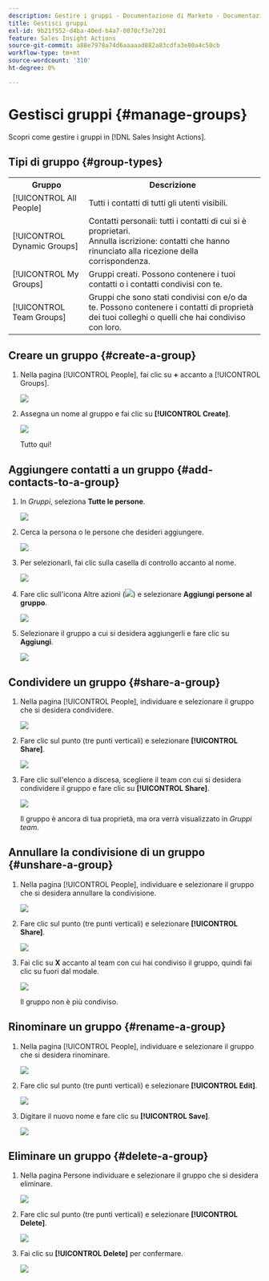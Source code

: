 ```yaml
---
description: Gestire i gruppi - Documentazione di Marketo - Documentazione del prodotto
title: Gestisci gruppi
exl-id: 9b21f552-d4ba-40ed-b4a7-0070cf3e7201
feature: Sales Insight Actions
source-git-commit: a88e7978a74d6aaaaad882a83cdfa3e80a4c50cb
workflow-type: tm+mt
source-wordcount: '310'
ht-degree: 0%

---
```


# Gestisci gruppi {#manage-groups}

Scopri come gestire i gruppi in [!DNL Sales Insight Actions].

## Tipi di gruppo {#group-types}

<table>
 <colgroup>
  <col>
  <col>
 </colgroup>
 <tbody>
  <tr>
   <th>Gruppo</th>
   <th>Descrizione</th>
  </tr>
  <tr>
   <td>[!UICONTROL All People]</td>
   <td>Tutti i contatti di tutti gli utenti visibili.</td>
  </tr>
  <tr>
   <td>[!UICONTROL Dynamic Groups]</td>
   <td>Contatti personali: tutti i contatti di cui si è proprietari.<br>Annulla iscrizione: contatti che hanno rinunciato alla ricezione della corrispondenza.</td>
  </tr>
  <tr>
   <td>[!UICONTROL My Groups]</td>
   <td>Gruppi creati. Possono contenere i tuoi contatti o i contatti condivisi con te.</td>
  </tr>
  <tr>
   <td>[!UICONTROL Team Groups]</td>
   <td>Gruppi che sono stati condivisi con e/o da te. Possono contenere i contatti di proprietà dei tuoi colleghi o quelli che hai condiviso con loro.</td>
  </tr>
 </tbody>
</table>

## Creare un gruppo {#create-a-group}

1. Nella pagina [!UICONTROL People], fai clic su **+** accanto a [!UICONTROL Groups].

   ![](assets/manage-groups-1.png)

1. Assegna un nome al gruppo e fai clic su **[!UICONTROL Create]**.

   ![](assets/manage-groups-2.png)

   Tutto qui!

## Aggiungere contatti a un gruppo {#add-contacts-to-a-group}

1. In _Gruppi_, seleziona **Tutte le persone**.

   ![](assets/manage-groups-3.png)

1. Cerca la persona o le persone che desideri aggiungere.

   ![](assets/manage-groups-4.png)

1. Per selezionarli, fai clic sulla casella di controllo accanto al nome.

   ![](assets/manage-groups-5.png)

1. Fare clic sull&#39;icona Altre azioni (![](assets/icon-more-actions.png)) e selezionare **Aggiungi persone al gruppo**.

   ![](assets/manage-groups-6.png)

1. Selezionare il gruppo a cui si desidera aggiungerli e fare clic su **Aggiungi**.

   ![](assets/manage-groups-7.png)

## Condividere un gruppo {#share-a-group}

1. Nella pagina [!UICONTROL People], individuare e selezionare il gruppo che si desidera condividere.

   ![](assets/manage-groups-8.png)

1. Fare clic sul punto (tre punti verticali) e selezionare **[!UICONTROL Share]**.

   ![](assets/manage-groups-9.png)

1. Fare clic sull&#39;elenco a discesa, scegliere il team con cui si desidera condividere il gruppo e fare clic su **[!UICONTROL Share]**.

   ![](assets/manage-groups-10.png)

   Il gruppo è ancora di tua proprietà, ma ora verrà visualizzato in _Gruppi team_.

## Annullare la condivisione di un gruppo {#unshare-a-group}

1. Nella pagina [!UICONTROL People], individuare e selezionare il gruppo che si desidera annullare la condivisione.

   ![](assets/manage-groups-11.png)

1. Fare clic sul punto (tre punti verticali) e selezionare **[!UICONTROL Share]**.

   ![](assets/manage-groups-12.png)

1. Fai clic su **X** accanto al team con cui hai condiviso il gruppo, quindi fai clic su fuori dal modale.

   ![](assets/manage-groups-13.png)

   Il gruppo non è più condiviso.

## Rinominare un gruppo {#rename-a-group}

1. Nella pagina [!UICONTROL People], individuare e selezionare il gruppo che si desidera rinominare.

   ![](assets/manage-groups-14.png)

1. Fare clic sul punto (tre punti verticali) e selezionare **[!UICONTROL Edit]**.

   ![](assets/manage-groups-15.png)

1. Digitare il nuovo nome e fare clic su **[!UICONTROL Save]**.

   ![](assets/manage-groups-16.png)

## Eliminare un gruppo {#delete-a-group}

1. Nella pagina Persone individuare e selezionare il gruppo che si desidera eliminare.

   ![](assets/manage-groups-17.png)

1. Fare clic sul punto (tre punti verticali) e selezionare **[!UICONTROL Delete]**.

   ![](assets/manage-groups-18.png)

1. Fai clic su **[!UICONTROL Delete]** per confermare.

   ![](assets/manage-groups-19.png)
